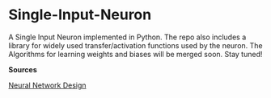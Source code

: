 # Single-Input-Neuron

A Single Input Neuron implemented in Python. The repo also includes a library for widely used transfer/activation functions used by the neuron. The Algorithms for learning weights and biases will be merged soon. Stay tuned!

**Sources**

[Neural Network Design]("https://hagan.okstate.edu/NNDesign.pdf")